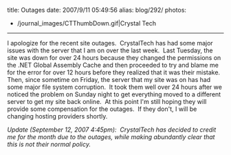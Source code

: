 title: Outages
date: 2007/9/11 05:49:56
alias: blog/292/
photos:
- /journal_images/CTThumbDown.gif|Crystal Tech
---
I apologize for the recent site outages.  CrystalTech has had some major issues with the server that I am on over the last week.  Last Tuesday, the site was down for over 24 hours because they changed the permissions on the .NET Global Assembly Cache and then proceeded to try and blame me for the error for over 12 hours before they realized that it was their mistake.  Then, since sometime on Friday, the server that my site was on has had some major file system corruption.  It took them well over 24 hours after we noticed the problem on Sunday night to get everything moved to a different server to get my site back online.  At this point I'm still hoping they will provide some compensation for the outages.  If they don't, I will be changing hosting providers shortly.

_Update (September 12, 2007 4:45pm):  CrystalTech has decided to credit me for the month due to the outages, while making abundantly clear that this is not their normal policy._